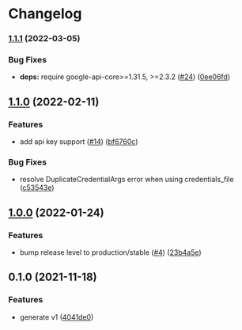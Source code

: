 # Changelog

### [1.1.1](https://github.com/googleapis/python-vm-migration/compare/v1.1.0...v1.1.1) (2022-03-05)


### Bug Fixes

* **deps:** require google-api-core>=1.31.5, >=2.3.2 ([#24](https://github.com/googleapis/python-vm-migration/issues/24)) ([0ee06fd](https://github.com/googleapis/python-vm-migration/commit/0ee06fda92a66981f21b0fe546335362f4fc8d80))

## [1.1.0](https://github.com/googleapis/python-vm-migration/compare/v1.0.0...v1.1.0) (2022-02-11)


### Features

* add api key support ([#14](https://github.com/googleapis/python-vm-migration/issues/14)) ([bf6760c](https://github.com/googleapis/python-vm-migration/commit/bf6760ce5ead26b352a5a89e079fa2ca20c0c3c6))


### Bug Fixes

* resolve DuplicateCredentialArgs error when using credentials_file ([c53543e](https://github.com/googleapis/python-vm-migration/commit/c53543e159c2513089223fdc956860a051244c29))

## [1.0.0](https://github.com/googleapis/python-vm-migration/compare/v0.1.0...v1.0.0) (2022-01-24)


### Features

* bump release level to production/stable ([#4](https://github.com/googleapis/python-vm-migration/issues/4)) ([23b4a5e](https://github.com/googleapis/python-vm-migration/commit/23b4a5ef93452580a4587e3d95163fcf664ed39f))

## 0.1.0 (2021-11-18)


### Features

* generate v1 ([4041de0](https://www.github.com/googleapis/python-vm-migration/commit/4041de00804957fddba57f6e972c7ed1415354f9))
